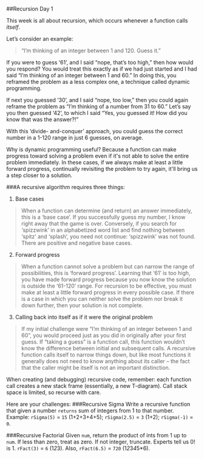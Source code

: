 ##Recursion Day 1

This week is all about recursion, which occurs whenever a function calls *itself*.

Let’s consider an example:
>“I’m thinking of an integer between 1 and 120. Guess it.”

If you were to guess ‘61’, and I said “nope, that’s too high,” then how would you respond? You would treat this exactly as if we had just started and I had said “I’m thinking of an integer between 1 and 60.” In doing this, you reframed the problem as a less complex one, a technique called dynamic programming.

If next you guessed ‘30’, and I said “nope, too low,” then you could again reframe the problem as “I’m thinking of a number from 31 to 60.” Let’s say you then guessed ‘42’, to which I said “Yes, you guessed it! How did you know that was the answer?!”

With this ‘divide- and-conquer’ approach, you could guess the correct number in a 1-120 range in just 6 guesses, on average.

Why is dynamic programming useful? Because a function can make progress toward solving a problem even if it's not able to solve the entire problem immediately. In these cases, if we always make at least a little forward progress, continually revisiting the problem to try again, it'll bring us a step closer to a solution.

###A recursive algorithm requires three things:

1. Base cases
> When a function can determine (and return) an answer immediately, this is a ‘base case’. If you successfully guess my number, I know right away that the game is over. Conversely, if you search for ‘spizzwink’ in an alphabetized word list and find nothing between ‘spitz’ and ‘splash’, you need not continue: ‘spizzwink’ was not found. There are positive and negative base cases.

2. Forward progress
>When a function cannot solve a problem but can narrow the range of possibilities, this is ‘forward progress’. Learning that ‘61’ is too high, you have made forward progress because you now know the solution is outside the ‘61-120’ range. For recursion to be effective, you must make at least a little forward progress in every possible case. If there is a case in which you can neither solve the problem nor break it down further, then your solution is not complete.

3. Calling back into itself as if it were the original problem
>If my initial challenge were “I’m thinking of an integer between 1 and 60”, you would proceed just as you did in originally after your first guess. If “taking a guess” is a function call, this function wouldn’t know the difference between initial and subsequent calls. A recursive function calls itself to narrow things down, but like most functions it generally does not need to know anything about its caller – the fact that the caller might be itself is not an important distinction.

When creating (and debugging) recursive code, remember: each function call creates a new stack frame (essentially, a new T-diagram). Call stack space is limited, so recurse with care.

Here are your challenges:
###Recursive Sigma
Write a recursive function that given a number `returns` sum of integers from 1 to that number. Example: `rSigma(5)` = `15` (1+2+3+4+5);
`rSigma(2.5)` = `3` (1+2); `rSigma(-1)` = `0`.

###Recursive Factorial
Given `num`, return the product of ints from 1 up to `num`. If less than zero, treat as zero. If not integer, truncate. Experts tell us 0! is 1. `rFact(3)` = `6` (1*2*3). Also, `rFact(6.5)` = `720` (1*2*3*4*5*6).
